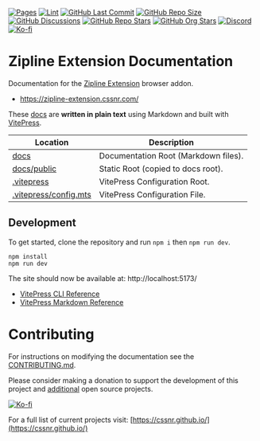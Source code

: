 [![Pages](https://img.shields.io/github/actions/workflow/status/cssnr/zipline-extension-docs/pages.yaml?logo=github&label=pages)](https://github.com/cssnr/zipline-extension-docs/actions/workflows/pages.yaml)
[![Lint](https://img.shields.io/github/actions/workflow/status/cssnr/zipline-extension-docs/lint.yaml?logo=github&label=lint)](https://github.com/cssnr/zipline-extension-docs/actions/workflows/lint.yaml)
[![GitHub Last Commit](https://img.shields.io/github/last-commit/cssnr/zipline-extension-docs?logo=vitepress&logoColor=white&label=updated)](https://github.com/cssnr/zipline-extension-docs/pulse)
[![GitHub Repo Size](https://img.shields.io/github/repo-size/cssnr/zipline-extension-docs?logo=bookstack&logoColor=white&label=repo%20size)](https://github.com/cssnr/zipline-extension-docs)
[![GitHub Discussions](https://img.shields.io/github/discussions/cssnr/zipline-extension?logo=github)](https://github.com/cssnr/zipline-extension/discussions)
[![GitHub Repo Stars](https://img.shields.io/github/stars/cssnr/zipline-extension?style=flat&logo=github)](https://github.com/cssnr/zipline-extension/stargazers)
[![GitHub Org Stars](https://img.shields.io/github/stars/cssnr?style=flat&logo=github&label=org%20stars)](https://cssnr.github.io/)
[![Discord](https://img.shields.io/discord/899171661457293343?logo=discord&logoColor=white&label=discord&color=7289da)](https://discord.gg/wXy6m2X8wY)
[![Ko-fi](https://img.shields.io/badge/Ko--fi-72a5f2?logo=kofi&label=support)](https://ko-fi.com/cssnr)

# Zipline Extension Documentation

Documentation for the [Zipline Extension](https://github.com/cssnr/zipline-extension) browser addon.

- https://zipline-extension.cssnr.com/

These [docs](docs) are **written in plain text** using Markdown and built with [VitePress](https://vitepress.dev/).

| Location                                       | Description                          |
| ---------------------------------------------- | ------------------------------------ |
| [docs](docs)                                   | Documentation Root (Markdown files). |
| [docs/public](docs/public)                     | Static Root (copied to docs root).   |
| [.vitepress](.vitepress)                       | VitePress Configuration Root.        |
| [.vitepress/config.mts](.vitepress/config.mts) | VitePress Configuration File.        |

## Development

To get started, clone the repository and run `npm i` then `npm run dev`.

```shell
npm install
npm run dev
```

The site should now be available at: http://localhost:5173/

- [VitePress CLI Reference](https://vitepress.dev/reference/cli)
- [VitePress Markdown Reference](https://vitepress.dev/guide/markdown)

# Contributing

For instructions on modifying the documentation see the [CONTRIBUTING.md](https://github.com/cssnr/.github/blob/master/.github/CONTRIBUTING.md).

Please consider making a donation to support the development of this project
and [additional](https://cssnr.com/) open source projects.

[![Ko-fi](https://ko-fi.com/img/githubbutton_sm.svg)](https://ko-fi.com/cssnr)

For a full list of current projects visit: [https://cssnr.github.io/](https://cssnr.github.io/)
